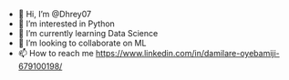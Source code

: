 - 👋 Hi, I’m @Dhrey07
- 👀 I’m interested in Python
- 🌱 I’m currently learning Data Science
- 💞️ I’m looking to collaborate on ML
- 📫 How to reach me https://www.linkedin.com/in/damilare-oyebamiji-679100198/

<!---
Dhrey07/Dhrey07 is a ✨ special ✨ repository because its `README.md` (this file) appears on your GitHub profile.
You can click the Preview link to take a look at your changes.
--->
